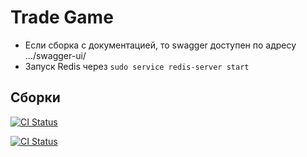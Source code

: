 # Trade Game

- Если сборка с документацией, то swagger доступен по адресу .../swagger-ui/
- Запуск Redis через `sudo service redis-server start` 

## Сборки

[![CI Status](https://github.com/Artem468/trade_game/actions/workflows/linux_build.yml/badge.svg)](https://github.com/Artem468/trade_game/actions/workflows/linux_build.yml)

[![CI Status](https://github.com/Artem468/trade_game/actions/workflows/windows_build.yml/badge.svg)](https://github.com/Artem468/trade_game/actions/workflows/windows_build.yml)